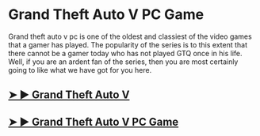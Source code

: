 # Grand Theft Auto V PC Game

Grand theft auto v pc is one of the oldest and classiest of the video games that a gamer has played. The popularity of the series is to this extent that there cannot be a gamer today who has not played GTQ once in his life. Well, if you are an ardent fan of the series, then you are most certainly going to like what we have got for you here. 

## [➤ ► Grand Theft Auto V](https://softstech.click/dl/)

## [➤ ► Grand Theft Auto V PC Game](https://softstech.click/dl/)
